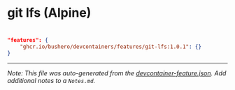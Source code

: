 # git lfs (Alpine)

# 

```json
"features": {
    "ghcr.io/bushero/devcontainers/features/git-lfs:1.0.1": {}
}
```

---

_Note: This file was auto-generated from the [devcontainer-feature.json](/features/src/git-lfs/devcontainer-feature.json). Add additional notes to a `Notes.md`._
